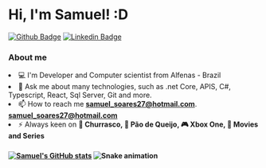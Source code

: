 # Hi, I'm Samuel! :D

[![Github Badge](https://img.shields.io/badge/-Github-000?style=flat-square&logo=Github&logoColor=white&link=https://github.com/samuelsoares27)](https://github.com/samuelsoares27)
[![Linkedin Badge](https://img.shields.io/badge/-LinkedIn-blue?style=flat-square&logo=Linkedin&logoColor=white&link=https://www.linkedin.com/in/samuel-soares-guimarães-81077b173/)](https://www.linkedin.com/in/samuel-soares-guimarães-81077b173/)


### About me

<li><g-emoji class="g-emoji" alias="computer" fallback-src="https://github.githubassets.com/images/icons/emoji/unicode/1f4bb.png">💻</g-emoji>
I'm Developer and Computer scientist from Alfenas - Brazil
</li>

<li><g-emoji class="g-emoji" alias="speech_balloon" fallback-src="https://github.githubassets.com/images/icons/emoji/unicode/1f4ac.png">💬</g-emoji>
Ask me about many technologies, such as .net Core, APIS, C#, Typescript, React, Sql Server, Git and more.
</li>

<li>
<g-emoji class="g-emoji" alias="mailbox" fallback-src="https://github.githubassets.com/images/icons/emoji/unicode/1f4eb.png">📫</g-emoji>  How to reach me <strong><a href="mailto:samuel_soares27@hotmail.com">samuel_soares27@hotmail.com</a></strong>. <strong><a href="https://samuesoarescv.w3spaces.com">samuel_soares27@hotmail.com</a></strong>
</li>

<li>
<g-emoji class="g-emoji" alias="zap" fallback-src="https://github.githubassets.com/images/icons/emoji/unicode/26a1.png">⚡</g-emoji>  Always keen on <strong><g-emoji class="g-emoji" alias="meat_on_bone" fallback-src="https://github.githubassets.com/images/icons/emoji/unicode/1f356.png">🍖</g-emoji> Churrasco, <g-emoji class="g-emoji" alias="cheese" fallback-src="https://github.githubassets.com/images/icons/emoji/unicode/1f9c0.png">🧀</g-emoji> Pão de Queijo, <g-emoji class="g-emoji" alias="video_game" fallback-src="https://github.githubassets.com/images/icons/emoji/unicode/1f3ae.png">🎮</g-emoji> Xbox One, <g-emoji class="g-emoji" alias="popcorn" fallback-src="https://github.githubassets.com/images/icons/emoji/unicode/1f37f.png">🍿</g-emoji> Movies and Series
</li>

###

[![Samuel's GitHub stats](https://github-readme-stats.vercel.app/api?username=samuelsoares27&show_icons=true)](https://github.com/samuelsoares27/samuelsoares27)
![Snake animation](https://github.com/samuelsoares27/samuelsoares27/blob/output/github-contribution-grid-snake.svg)
